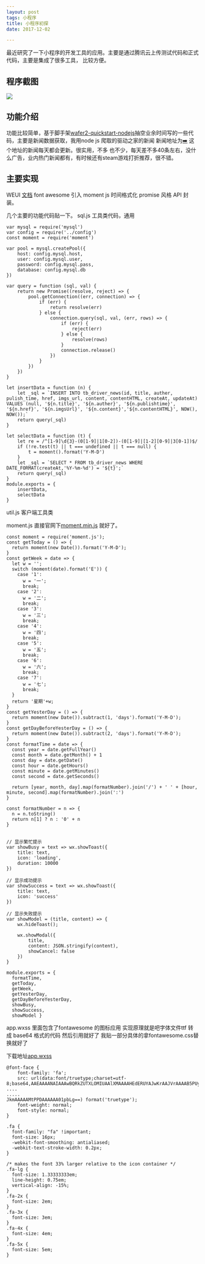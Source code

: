 ```yaml
---
layout: post
tags: 小程序
title: 小程序初探
date: 2017-12-02

---
```


最近研究了一下小程序的开发工具的应用。主要是通过腾讯云上传测试代码和正式代码，主要是集成了很多工具，
比较方便。
<!-- more -->
## 程序截图
![](https://github.com/lirawx/weapp/raw/master/dtools/weapp-screen-drivernews.gif)
## 功能介绍
功能比较简单，基于脚手架[wafer2-quickstart-nodejs](https://github.com/tencentyun/wafer2-quickstart-nodejs)抽空业余时间写的一些代码，主要是新闻数据获取，我用node js 爬取的驱动之家的新闻
新闻地址为[➡️](http://news.mydrivers.com/blog/) 这个地址的新闻每天都会更新。很实用，不多
也不少，每天差不多40条左右，没什么广告，业内热门新闻都有，有时候还有steam游戏打折推荐，很不错。

## 主要实现
WEUI [文档](https://github.com/Tencent/weui-wxss)
font awesome 引入
moment js 时间格式化
promise 风格 API 封装。


几个主要的功能代码贴一下。
sql.js  工具类代码，通用
```
var mysql = require('mysql')
var config = require('../config')
const moment = require('moment')

var pool = mysql.createPool({
    host: config.mysql.host,
    user: config.mysql.user,
    password: config.mysql.pass,
    database: config.mysql.db
})

var query = function (sql, val) {
    return new Promise((resolve, reject) => {
        pool.getConnection((err, connection) => {
            if (err) {
                return resolve(err)
            } else {
                connection.query(sql, val, (err, rows) => {
                    if (err) {
                        reject(err)
                    } else {
                        resolve(rows)
                    }
                    connection.release()
                })
            }
        })
    })
}

let insertData = function (n) {
    let _sql = `INSERT INTO tb_driver_news(id, title, auther, pulish_time, href, imgs_url, content, contentHTML, createAt, updateAt) VALUES (null, '${n.title}', '${n.auther}', '${n.publishtime}', '${n.href}', '${n.imgsUrl}', '${n.content}','${n.contentHTML}', NOW(), NOW());`
    return query(_sql)
}

let selectData = function (t) {
    let re = /^[1-9]\d{3}-(0[1-9]|1[0-2])-(0[1-9]|[1-2][0-9]|3[0-1])$/
    if (!re.test(t) || t === undefined || t === null) {
        t = moment().format('Y-M-D')
    }
    let _sql = `SELECT * FROM tb_driver_news WHERE DATE_FORMAT(createAt,'%Y-%m-%d') = '${t}';`
    return query(_sql)
}
module.exports = {
    insertData,
    selectData
}

```

util.js 客户端工具类

moment.js 直接官网下[moment.min.js](http://momentjs.com/) 就好了。
```
const moment = require('moment.js');
const getToday = () => {
  return moment(new Date()).format('Y-M-D');
}
const getWeek = date => {
  let w = '';
  switch (moment(date).format('E')) {
    case '1':
      w = '一';
      break;
    case '2':
      w = '二';
      break;
    case '3':
      w = '三';
      break;
    case '4':
      w = '四';
      break;
    case '5':
      w = '五';
      break;
    case '6':
      w = '六';
      break;
    case '7':
      w = '七';
      break;
  }
  return '星期'+w;
}
const getYesterDay = () => {
  return moment(new Date()).subtract(1, 'days').format('Y-M-D');
}
const getDayBeforeYesterDay = () => {
  return moment(new Date()).subtract(2, 'days').format('Y-M-D');
}
const formatTime = date => {
  const year = date.getFullYear()
  const month = date.getMonth() + 1
  const day = date.getDate()
  const hour = date.getHours()
  const minute = date.getMinutes()
  const second = date.getSeconds()

  return [year, month, day].map(formatNumber).join('/') + ' ' + [hour, minute, second].map(formatNumber).join(':')
}

const formatNumber = n => {
  n = n.toString()
  return n[1] ? n : '0' + n
}


// 显示繁忙提示
var showBusy = text => wx.showToast({
    title: text,
    icon: 'loading',
    duration: 10000
})

// 显示成功提示
var showSuccess = text => wx.showToast({
    title: text,
    icon: 'success'
})

// 显示失败提示
var showModel = (title, content) => {
    wx.hideToast();

    wx.showModal({
        title,
        content: JSON.stringify(content),
        showCancel: false
    })
}

module.exports = {
  formatTime,
  getToday,
  getWeek,
  getYesterDay,
  getDayBeforeYesterDay,
  showBusy,
  showSuccess,
  showModel }

```

app.wxss
里面包含了fontawesome 的图标应用 实现原理就是吧字体文件ttf 转成 base64 格式的代码
然后引用就好了
我贴一部分具体的拿fontawesome.css替换就好了

下载地址[app.wxss](https://github.com/lirawx/weapp/raw/master/dtools/client/app.wxss)
```
@font-face {
    font-family: 'fa';
    src: url(data:font/truetype;charset=utf-8;base64,AAEAAAANAIAAAwBQRkZUTXLOMIUAAlXMAAAAHEdERUYAJwKrAAJVrAAAAB5PUy8yiDJ6IwAAAVgAAABgY21hcJ0vdNQAAAw4AAADAmdhc3D//wADAAJVpAAAAAhnbHlmHejPwQAAGdQAAh3kaGVhZAbB4eAAAADcAAAANmhoZWEO ....
.....
JkmAAAAAMtPPDAAAAAA01pbLg==) format('truetype');
    font-weight: normal;
    font-style: normal;
}

.fa {
  font-family: "fa" !important;
  font-size: 16px;
  -webkit-font-smoothing: antialiased;
  -webkit-text-stroke-width: 0.2px;
}

/* makes the font 33% larger relative to the icon container */
.fa-lg {
  font-size: 1.33333333em;
  line-height: 0.75em;
  vertical-align: -15%;
}
.fa-2x {
  font-size: 2em;
}
.fa-3x {
  font-size: 3em;
}
.fa-4x {
  font-size: 4em;
}
.fa-5x {
  font-size: 5em;
}

```

